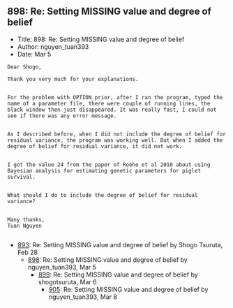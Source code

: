 ## 898: Re: Setting MISSING value and degree of belief

- Title: 898: Re: Setting MISSING value and degree of belief
- Author: nguyen_tuan393
- Date: Mar 5

```
Dear Shogo, 

Thank you very much for your explanations.


For the problem with OPTION prior, after I ran the program, typed the name of a parameter file, there were couple of running lines, the black window then just disappeared. It was really fast, I could not see if there was any error message.


As I described before, when I did not include the degree of belief for residual variance, the program was working well. But when I added the degree of belief for residual variance, it did not work.


I got the value 24 from the paper of Roehe et al 2010 about using Bayesian analysis for estimating genetic parameters for piglet survival.


What should I do to include the degree of belief for residual variance?


Many thanks,
Tuan Nguyen
 
```

- [893](0893.md): Re: Setting MISSING value and degree of belief by Shogo Tsuruta, Feb 28
    - [898](0898.md): Re: Setting MISSING value and degree of belief by nguyen_tuan393, Mar 5
        - [899](0899.md): Re: Setting MISSING value and degree of belief by shogotsuruta, Mar 6
            - [905](0905.md): Re: Setting MISSING value and degree of belief by nguyen_tuan393, Mar 8
